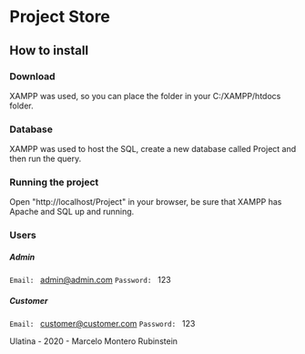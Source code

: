 # Project Store

## How to install

### Download
XAMPP was used, so you can place the folder in your C:/XAMPP/htdocs folder.


### Database
XAMPP was used to host the SQL, create a new database called Project and then run the query.

### Running the project
Open "http://localhost/Project" in your browser, be sure that XAMPP has Apache and SQL up and running. 

### Users 

##### Admin
`Email: ` admin@admin.com
`Password: ` 123

##### Customer
`Email: ` customer@customer.com
`Password: ` 123

Ulatina - 2020 - Marcelo Montero Rubinstein
